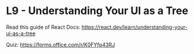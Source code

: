# L9 - Understanding Your UI as a Tree

Read this guide of React Docs: https://react.dev/learn/understanding-your-ui-as-a-tree

Quiz: https://forms.office.com/r/K0FYfp43RJ
